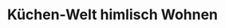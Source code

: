 ---
title: "Küchen-Welt himlisch Wohnen"
url: /dillingen-a-d-donau/kuechen-welt-himlisch-wohnen/
shop: Küchen
---